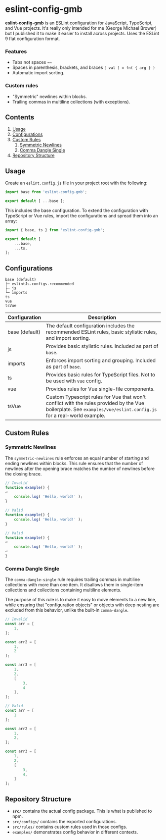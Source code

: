 # eslint-config-gmb

**eslint-config-gmb** is an ESLint configuration for JavaScript, TypeScript, and Vue projects. It's really only intended for me (George Michael Brower) but I published it to make it easier to install across projects. Uses the ESLint 9 flat configuration format.

### Features

- Tabs not spaces `→→`
- Spaces in parenthesis, brackets, and braces `[ val ] = fn( { arg } )`
- Automatic import sorting.

### Custom rules

- "Symmetric" newlines within blocks.
- Trailing commas in multiline collections (with exceptions).

## Contents

1. [Usage](#usage)
1. [Configurations](#configurations)
1. [Custom Rules](#custom-rules)
	1. [Symmetric Newlines](#symmetric-newlines)
	1. [Comma Dangle Single](#comma-dangle-single)
1. [Repository Structure](#repository-structure)

## Usage

Create an `eslint.config.js` file in your project root with the following:

```js
import base from 'eslint-config-gmb';

export default [ ...base ];
```

This includes the base configuration. To extend the configuration with TypeScript or Vue rules, import the configurations and spread them into an array:

```js
import { base, ts } from 'eslint-config-gmb';

export default [
	...base,
	...ts,
];
```

## Configurations

```
base (default)
├─ eslintJs.configs.recommended
├─ js
└─ imports
ts
vue
tsVue
```

| Configuration | Description |
| --- | --- |
| base (default) | The default configuration includes the recommended ESLint rules, basic stylistic rules, and import sorting. |
| js | Provides basic stylistic rules. Included as part of `base`. |
| imports | Enforces import sorting and grouping. Included as part of `base`. |
| ts | Provides basic rules for TypeScript files. Not to be used with `vue` config. |
| vue | Provides rules for Vue single-file components. |
| tsVue | Custom Typescript rules for Vue that won't conflict with the rules provided by the Vue boilerplate. See `examples/vue/eslint.config.js` for a real-world example. |

## Custom Rules

### Symmetric Newlines

The `symmetric-newlines` rule enforces an equal number of starting and ending newlines within blocks. This rule ensures that the number of newlines after the opening brace matches the number of newlines before the closing brace.

```js
// Invalid
function example() {
⏎
	console.log( 'Hello, world!' );
}

// Valid
function example() {
	console.log( 'Hello, world!' );
}

// Valid
function example() {
⏎
	console.log( 'Hello, world!' );
⏎
}
```

### Comma Dangle Single

The `comma-dangle-single` rule requires trailing commas in multiline collections with more than one item. It disallows them in single-item collections and collections containing multiline elements.

The purpose of this rule is to make it easy to move elements to a new line, while ensuring that "configuration objects" or objects with deep nesting are excluded from this behavior, unlike the built-in `comma-dangle`.

```js
// Invalid
const arr = [
	1,
];

const arr2 = [
	1,
	2
];

const arr3 = [
	1,
	2,
	[
		3,
		4
	],
];

// Valid
const arr = [
	1
];

const arr2 = [
	1,
	2,
];

const arr3 = [
	1,
	2,
	[
		3,
		4,
	]
];
```


## Repository Structure

- **`src/`** contains the actual config package. This is what is published to npm.
- `src/configs/` contains the exported configurations.
- `src/rules/` contains custom rules used in those configs.
- `examples/` demonstrates config behavior in different contexts.

